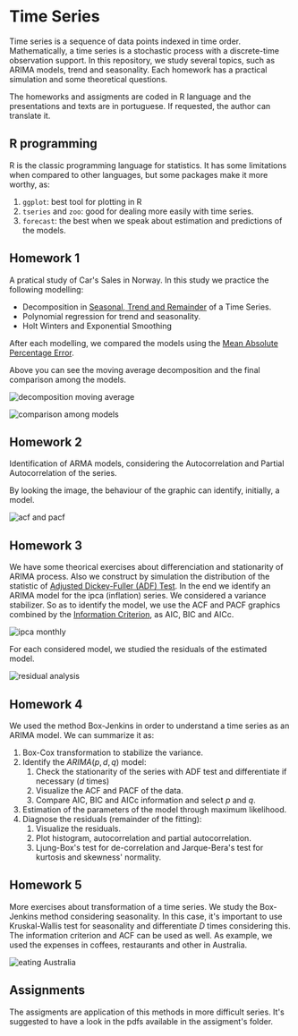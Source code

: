 # Time Series 

Time series is a sequence of data points indexed in time order. Mathematically,
a time series is a stochastic process with a discrete-time observation
support. In this repository, we study several topics, such
as ARIMA models, trend and seasonality. Each homework has a practical simulation and
some theoretical questions. 

The homeworks and assigments are coded in R language and the presentations and
texts are in portuguese. If requested, the author can translate it. 

## R programming 

R is the classic programming language for statistics. It has some limitations
when compared to other languages, but some packages make it more worthy, as: 

1. `ggplot`: best tool for plotting in R
2. `tseries` and `zoo`: good for dealing more easily with time series. 
3. `forecast`: the best when we speak about estimation and predictions of the models. 

## Homework 1 

A pratical study of Car's Sales in Norway. In this study we practice the
following modelling: 

- Decomposition in [Seasonal, Trend and Remainder](https://otexts.com/fpp2/stl.html) of a Time Series. 
- Polynomial regression for trend and seasonality. 
- Holt Winters and Exponential Smoothing 

After each modelling, we compared the models using the [Mean Absolute
Percentage
Error](https://en.wikipedia.org/wiki/Mean_absolute_percentage_error). 

Above you can see the moving average decomposition and the final comparison
among the models. 

![decomposition moving average](images/moving_average_decomposition_hw1.png)

![comparison among models](images/comparison_model_hw1.png)

## Homework 2

Identification of ARMA models, considering the Autocorrelation and Partial
Autocorrelation of the series. 

By looking the image, the behaviour of the graphic can identify, initially, a
model. 

![acf and pacf](images/acf_pacf_hw2.png) 

## Homework 3

We have some theorical exercises about differenciation and stationarity of
ARIMA process. Also we construct by simulation the distribution of the
statistic of [Adjusted Dickey-Fuller (ADF)
Test](https://en.wikipedia.org/wiki/Augmented_Dickey%E2%80%93Fuller_test). In
the end we identify an ARIMA model for the ipca (inflation) series. We
considered a variance stabilizer. So as to identify the model, we use the ACF
and PACF graphics combined by the [Information
Criterion](https://en.wikipedia.org/wiki/Model_selection#Criteria), as AIC,
BIC and AICc.

![ipca monthly](images/ipca_monthly_hw3.png) 

For each considered model, we studied the residuals of the estimated model. 

![residual analysis](images/residual_analysis_hw3.png)

## Homework 4 

We used the method Box-Jenkins in order to understand a time series as an
ARIMA model. We can summarize it as: 

1. Box-Cox transformation to stabilize the variance. 
2. Identify the $ARIMA(p,d,q)$ model: 
   1. Check the stationarity of the series with ADF test and differentiate  if
   necessary ($d$ times)
   2. Visualize the ACF and PACF of the data. 
   3. Compare AIC, BIC and AICc information and select $p$ and $q$. 
3. Estimation of the parameters of the model through maximum likelihood. 
4. Diagnose the residuals (remainder of the fitting): 
   1. Visualize the residuals.
   2. Plot histogram, autocorrelation and partial autocorrelation. 
   3. Ljung-Box's test for de-correlation and Jarque-Bera's test for kurtosis
      and skewness' normality. 

## Homework 5 

More exercises about transformation of a time series. We study the Box-Jenkins
method considering seasonality. In this case, it's important to use
Kruskal-Wallis test for seasonality and differentiate $D$ times considering
this. The information criterion and ACF can be used as well. As example, we
used the expenses in coffees, restaurants and other in Australia. 

![eating Australia](images/eating_hw5.png)

## Assignments 

The assigments are application of this methods in more difficult series. It's
suggested to have a look in the pdfs available in the assigment's folder. 

